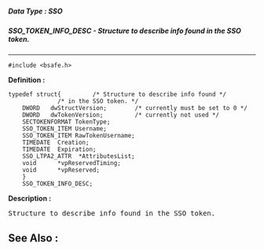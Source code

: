 ##### Data Type : SSO
##### SSO_TOKEN_INFO_DESC - Structure to describe info found in the SSO token.
---
```
#include <bsafe.h>
```

**Definition :**
```
typedef struct{         /* Structure to describe info found */
	          /* in the SSO token. */
	DWORD   dwStructVersion;        /* currently must be set to 0 */
	DWORD   dwTokenVersion;         /* currently not used */
	SECTOKENFORMAT TokenType;
	SSO_TOKEN_ITEM Username;
	SSO_TOKEN_ITEM RawTokenUsername;
	TIMEDATE  Creation;
	TIMEDATE  Expiration;
	SSO_LTPA2_ATTR  *AttributesList;
	void	  *vpReservedTiming;
	void	  *vpReserved;
	}
	SSO_TOKEN_INFO_DESC;

```

**Description :**

<tt>Structure to describe info found in the SSO token.</tt>


**See Also :**
---

